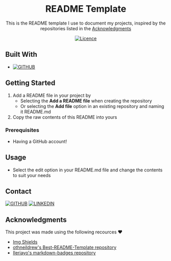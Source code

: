<!-- SUMMARY -->
<div align="center">

# README Template

This is the README template I use to document my projects, inspired by the repositories listed in the [Acknowledgments](#acknowledgments)

[![Licence][license-shield]](./LICENSE)

</div>

<!-- BUILT WITH -->
## Built With

- [![GITHUB][github-shield]][github-url]

<!-- GETTING STARTED -->
## Getting Started

1. Add a README file in your project by
   - Selecting the **Add a README file** when creating the repository
   - Or selecting the **Add file** option in an existing repository and naming it README.md
2. Copy the raw contents of this README into yours

### Prerequisites

- Having a GitHub account!

<!-- USAGE -->
## Usage

- Select the edit option in your README.md file and change the contents to suit your needs

<!-- CONTACT -->
## Contact
[![GITHUB][personal-shield]][personal-url] [![LINKEDIN][linkedin-shield]][linkedin-url]

<!-- ACKNOWLEDGMENTS -->
## Acknowledgments

This project was made using the following recources :heart:

- [Img Shields](https://shields.io)
- [othneildrew's Best-README-Template repository](https://github.com/othneildrew/Best-README-Template)
- [Ileriayo's markdown-badges repository](https://github.com/Ileriayo/markdown-badges)

<!-- MARKDOWN LINKS AND IMAGES -->
<!-- BUILT WITH -->
[github-shield]: https://img.shields.io/badge/github-%23121011.svg?style=for-the-badge&logo=github&logoColor=white
[github-url]: https://github.com
<!-- LICENSE -->
[license-shield]: https://img.shields.io/github/license/Ileriayo/markdown-badges?style=for-the-badge
<!-- MY GITHUB -->
[personal-shield]: https://img.shields.io/badge/FACUNDO-MU%C3%91OZ-yellowgreen?style=for-the-badge
[personal-url]: https://github.com/facundoMunoz
<!-- MY LINKEDIN -->
[linkedin-shield]: https://img.shields.io/badge/linkedin-%230077B5.svg?style=for-the-badge&logo=linkedin&logoColor=white
[linkedin-url]: https://www.linkedin.com/in/facundomunozdev/
